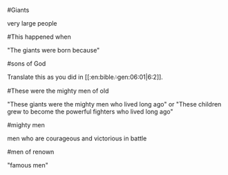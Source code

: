 #Giants

very large people

#This happened when

"The giants were born because"

#sons of God

Translate this as you did in [[:en:bible:notes:gen:06:01|6:2]].

#These were the mighty men of old

"These giants were the mighty men who lived long ago" or "These children grew to become the powerful fighters who lived long ago"

#mighty men

men who are courageous and victorious in battle

#men of renown

"famous men"